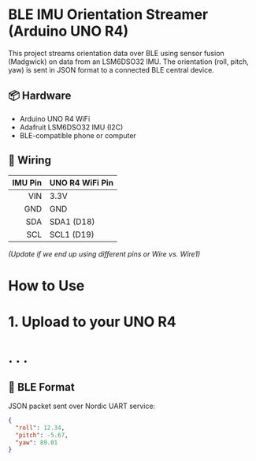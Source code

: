 # BLE IMU Orientation Streamer (Arduino UNO R4)

This project streams orientation data over BLE using sensor fusion (Madgwick) on data from an LSM6DSO32 IMU. The orientation (roll, pitch, yaw) is sent in JSON format to a connected BLE central device.

## 📦 Hardware
- Arduino UNO R4 WiFi
- Adafruit LSM6DSO32 IMU (I2C)
- BLE-compatible phone or computer

## 🔧 Wiring
| IMU Pin | UNO R4 WiFi Pin |
|--------:|------------------|
| VIN     | 3.3V             |
| GND     | GND              |
| SDA     | SDA1 (D18)       |
| SCL     | SCL1 (D19)       |

*(Update if we end up using different pins or Wire vs. Wire1)*

# How to Use
# 1. Upload to your UNO R4
# . . .

## 📡 BLE Format

JSON packet sent over Nordic UART service:

```json
{
  "roll": 12.34,
  "pitch": -5.67,
  "yaw": 89.01
}